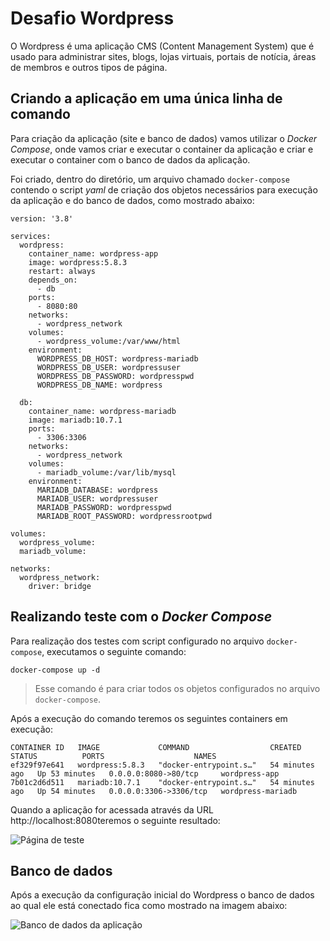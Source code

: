 # Desafio Wordpress

O Wordpress é uma aplicação CMS (Content Management System) que é usado para administrar sites, blogs, lojas virtuais, portais de notícia, áreas de membros e outros tipos de página.

## Criando a aplicação em uma única linha de comando

Para criação da aplicação (site e banco de dados) vamos utilizar o *Docker Compose*, onde vamos criar e executar o container da aplicação e criar e executar o container com o banco de dados da aplicação.

Foi criado, dentro do diretório, um arquivo chamado `docker-compose` contendo o script *yaml* de criação dos objetos necessários para execução da aplicação e do banco de dados, como mostrado abaixo:

    version: '3.8'
    
    services:
      wordpress:
        container_name: wordpress-app
        image: wordpress:5.8.3
        restart: always
        depends_on:
          - db
        ports:
          - 8080:80
        networks:
          - wordpress_network
        volumes:
          - wordpress_volume:/var/www/html
        environment:
          WORDPRESS_DB_HOST: wordpress-mariadb
          WORDPRESS_DB_USER: wordpressuser
          WORDPRESS_DB_PASSWORD: wordpresspwd
          WORDPRESS_DB_NAME: wordpress
    
      db:
        container_name: wordpress-mariadb
        image: mariadb:10.7.1
        ports: 
          - 3306:3306
        networks:
          - wordpress_network
        volumes:
          - mariadb_volume:/var/lib/mysql
        environment:
          MARIADB_DATABASE: wordpress
          MARIADB_USER: wordpressuser
          MARIADB_PASSWORD: wordpresspwd
          MARIADB_ROOT_PASSWORD: wordpressrootpwd
    
    volumes:
      wordpress_volume:
      mariadb_volume:
    
    networks:
      wordpress_network:
        driver: bridge

## Realizando teste com o *Docker Compose*

Para realização dos testes com script configurado no arquivo `docker-compose`, executamos o seguinte comando:

    docker-compose up -d

> Esse comando é para criar todos os objetos configurados no arquivo `docker-compose`.

Após a execução do comando teremos os seguintes containers em execução:

    CONTAINER ID   IMAGE             COMMAND                  CREATED          STATUS          PORTS                    NAMES
    ef329f97e641   wordpress:5.8.3   "docker-entrypoint.s…"   54 minutes ago   Up 53 minutes   0.0.0.0:8080->80/tcp     wordpress-app
    7b01c2d6d511   mariadb:10.7.1    "docker-entrypoint.s…"   54 minutes ago   Up 54 minutes   0.0.0.0:3306->3306/tcp   wordpress-mariadb

Quando a aplicação for acessada através da URL http://localhost:8080teremos o seguinte resultado:

![Página de teste](https://github.com/nossadiretiva/imagens/blob/master/teste_wordpress.png?raw=true)

## Banco de dados

Após a execução da configuração inicial do Wordpress o banco de dados ao qual ele está conectado fica como mostrado na imagem abaixo:

![Banco de dados da aplicação](https://github.com/nossadiretiva/imagens/blob/master/database_wordpress.png?raw=true)

